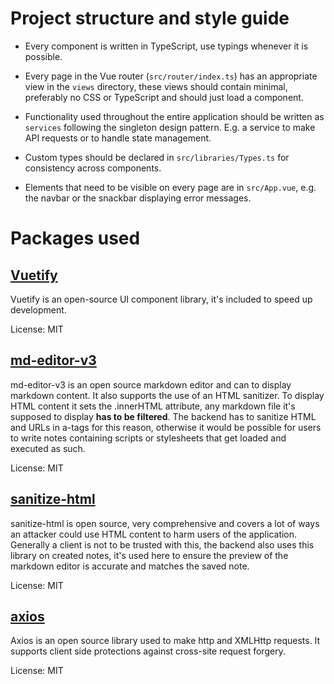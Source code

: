 # Project structure and style guide

* Every component is written in TypeScript, use typings whenever it is possible.

* Every page in the Vue router (``src/router/index.ts``) has an appropriate view in the ``views`` directory, these views should contain minimal, preferably no CSS or TypeScript and should just load a component.

* Functionality used throughout the entire application should be written as ``services`` following the singleton design pattern. E.g. a service to make API requests or to handle state management.

* Custom types should be declared in ``src/libraries/Types.ts`` for consistency across components.

* Elements that need to be visible on every page are in ``src/App.vue``, e.g. the navbar or the snackbar displaying error messages.

# Packages used

## [Vuetify](https://next.vuetifyjs.com/en/)

Vuetify is an open-source UI component library, it's included to speed up development.

License: MIT

## [md-editor-v3](https://github.com/imzbf/md-editor-v3)

md-editor-v3 is an open source markdown editor and can to display markdown content. It also supports the use of an HTML sanitizer.
To display HTML content it sets the .innerHTML attribute, any markdown file it's supposed to display <b>has to be filtered</b>.
The backend has to sanitize HTML and URLs in a-tags for this reason, otherwise it would be possible for users to write notes containing scripts or stylesheets that get loaded and executed as such.

License: MIT

## [sanitize-html](https://github.com/apostrophecms/sanitize-html)

sanitize-html is open source, very comprehensive and covers a lot of ways an attacker could use HTML content to harm users of the application.
Generally a client is not to be trusted with this, the backend also uses this library on created notes, it's used here to ensure the preview of the markdown editor is accurate and matches the saved note.

License: MIT

## [axios](https://github.com/axios/axios)

Axios is an open source library used to make http and XMLHttp requests. It supports client side protections against cross-site request forgery.

License: MIT